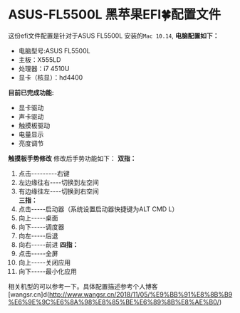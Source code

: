 # ASUS-FL5500L 黑苹果EFI🍀配置文件
这份efi文件配置是针对于ASUS FL5500L 安装的`Mac 10.14`,
**电脑配置如下：**
* 电脑型号:ASUS FL5500L  
* 主板：X555LD  
* 处理器：i7 4510U  
* 显卡（核显）：hd4400 

**目前已完成功能:**
* 显卡驱动
* 声卡驱动
* 触摸板驱动
* 电量显示
* 亮度调节   



**触摸板手势修改**
修改后手势功能如下：
**双指：**
1. 点击---------右键
2. 左边缘往右----切换到左空间
3. 有边缘往左----切换到右空间  
**三指：**
1. 点击-----启动器（系统设置启动器快捷键为ALT CMD L）
2. 向上-----桌面
3. 向下-----调度器
4. 向左-----后退
5. 向右-----前进
**四指：**
1. 点击-----全屏
2. 向上-----关闭应用
3. 向下-----最小化应用


相关机型的可以参考一下。具体配置描述参考个人博客[wangsr.cn]d(http://www.wangsr.cn/2018/11/05/%E9%BB%91%E8%8B%B9%E6%9E%9C%E6%8A%98%E8%85%BE%E6%89%8B%E8%AE%B0/)
